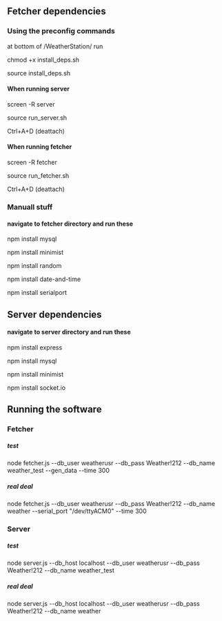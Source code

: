 
## Fetcher dependencies
### Using the preconfig commands
at bottom of /WeatherStation/ run

chmod +x install_deps.sh

source install_deps.sh

#### When running server
screen -R server

source run_server.sh

Ctrl+A+D (deattach)
#### When running fetcher
screen -R fetcher

source run_fetcher.sh

Ctrl+A+D (deattach)

### Manuall stuff
#### navigate to fetcher directory and run these

npm install mysql

npm install minimist

npm install random

npm install date-and-time

npm install serialport

## Server dependencies

#### navigate to server directory and run these

npm install express

npm install mysql

npm install minimist

npm install socket.<nolink>io

## Running the software

### Fetcher

##### test
node fetcher.js  --db_user weatherusr --db_pass Weather!212 --db_name weather_test --gen_data --time 300
##### real deal
node fetcher.js  --db_user weatherusr --db_pass Weather!212 --db_name weather --serial_port "/dev/ttyACM0" --time 300

### Server
##### test
node server.js --db_host localhost --db_user weatherusr --db_pass Weather!212 --db_name weather_test
##### real deal
node server.js --db_host localhost --db_user weatherusr --db_pass Weather!212 --db_name weather
